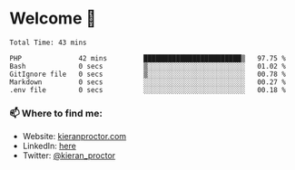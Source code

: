 # Welcome 🦘

<!--START_SECTION:waka-->

```text
Total Time: 43 mins

PHP              42 mins         ████████████████████████▒   97.75 %
Bash             0 secs          ▒░░░░░░░░░░░░░░░░░░░░░░░░   01.02 %
GitIgnore file   0 secs          ▒░░░░░░░░░░░░░░░░░░░░░░░░   00.78 %
Markdown         0 secs          ░░░░░░░░░░░░░░░░░░░░░░░░░   00.27 %
.env file        0 secs          ░░░░░░░░░░░░░░░░░░░░░░░░░   00.18 %
```

<!--END_SECTION:waka-->

### 📫 Where to find me:

-   Website: [kieranproctor.com](https://kieranproctor.com/)
-   LinkedIn: [here](https://www.linkedin.com/in/kieran-proctor-086b5a159/)
-   Twitter: [@kieran_proctor](https://twitter.com/kieran_proctor)
